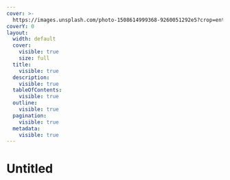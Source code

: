 ```yaml
---
cover: >-
  https://images.unsplash.com/photo-1508614999368-9260051292e5?crop=entropy&cs=srgb&fm=jpg&ixid=M3wxOTcwMjR8MHwxfHNlYXJjaHw2fHxncmFkaWVudHxlbnwwfHx8fDE3NTc5NTc3Mjd8MA&ixlib=rb-4.1.0&q=85
coverY: 0
layout:
  width: default
  cover:
    visible: true
    size: full
  title:
    visible: true
  description:
    visible: true
  tableOfContents:
    visible: true
  outline:
    visible: true
  pagination:
    visible: true
  metadata:
    visible: true
---
```


# Untitled



